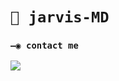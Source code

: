 # `🌹 jarvis-MD`

### `—◉ contact me`
<a href="http://wa.me/919947291867" target="blank"><img src="https://img.shields.io/badge/Whatsapp-30302f?style=flat&logo=whatsapp" /></a>
